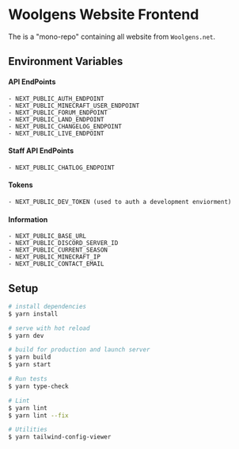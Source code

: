 # Woolgens Website Frontend

The is a "mono-repo" containing all website from `Woolgens.net`.

## Environment Variables

#### API EndPoints
```
- NEXT_PUBLIC_AUTH_ENDPOINT
- NEXT_PUBLIC_MINECRAFT_USER_ENDPOINT
- NEXT_PUBLIC_FORUM_ENDPOINT
- NEXT_PUBLIC_LAND_ENDPOINT
- NEXT_PUBLIC_CHANGELOG_ENDPOINT
- NEXT_PUBLIC_LIVE_ENDPOINT
```

#### Staff API EndPoints
```
- NEXT_PUBLIC_CHATLOG_ENDPOINT
```

#### Tokens
```
- NEXT_PUBLIC_DEV_TOKEN (used to auth a development enviorment)
```

#### Information
```
- NEXT_PUBLIC_BASE_URL
- NEXT_PUBLIC_DISCORD_SERVER_ID
- NEXT_PUBLIC_CURRENT_SEASON
- NEXT_PUBLIC_MINECRAFT_IP
- NEXT_PUBLIC_CONTACT_EMAIL
```

## Setup

```bash
# install dependencies
$ yarn install

# serve with hot reload
$ yarn dev

# build for production and launch server
$ yarn build
$ yarn start

# Run tests
$ yarn type-check

# Lint
$ yarn lint
$ yarn lint --fix

# Utilities
$ yarn tailwind-config-viewer
```
